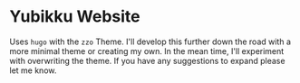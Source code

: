 # Yubikku Website

Uses `hugo` with the `zzo` Theme. I'll develop this further down the road with a more minimal theme or creating my own. In the mean time, I'll experiment with overwriting the theme. If you have any suggestions to expand please let me know.